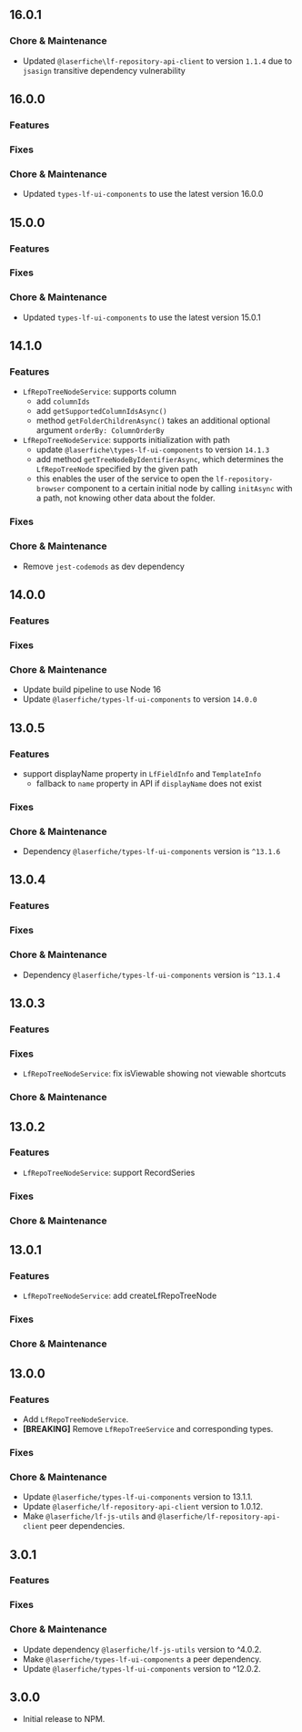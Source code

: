<!--Copyright (c) Laserfiche.
Licensed under the MIT License. See LICENSE in the project root for license information.-->
## 16.0.1

### Chore & Maintenance
- Updated `@laserfiche\lf-repository-api-client` to version `1.1.4` due to `jsasign` transitive dependency vulnerability

## 16.0.0

### Features

### Fixes

### Chore & Maintenance
 - Updated `types-lf-ui-components` to use the latest version 16.0.0

## 15.0.0

### Features

### Fixes

### Chore & Maintenance
 - Updated `types-lf-ui-components` to use the latest version 15.0.1

## 14.1.0

### Features
- `LfRepoTreeNodeService`: supports column
  - add `columnIds`
  - add `getSupportedColumnIdsAsync()`
  - method `getFolderChildrenAsync()` takes an additional optional argument `orderBy: ColumnOrderBy`
- `LfRepoTreeNodeService`: supports initialization with path
  - update `@laserfiche\types-lf-ui-components` to version `14.1.3`
  - add method `getTreeNodeByIdentifierAsync`, which determines the `LfRepoTreeNode` specified by the given path
  - this enables the user of the service to open the `lf-repository-browser` component to a certain initial node by calling
      `initAsync` with a path, not knowing other data about the folder.

### Fixes

### Chore & Maintenance
- Remove `jest-codemods` as dev dependency

## 14.0.0

### Features

### Fixes

### Chore & Maintenance
- Update build pipeline to use Node 16
- Update `@laserfiche/types-lf-ui-components` to version `14.0.0`

## 13.0.5

### Features
- support displayName property in `LfFieldInfo` and `TemplateInfo`
    - fallback to `name` property in API if `displayName` does not exist

### Fixes

### Chore & Maintenance
- Dependency `@laserfiche/types-lf-ui-components` version is `^13.1.6`

## 13.0.4

### Features
### Fixes

### Chore & Maintenance
- Dependency `@laserfiche/types-lf-ui-components` version is `^13.1.4`

## 13.0.3

### Features
### Fixes
- `LfRepoTreeNodeService`: fix isViewable showing not viewable shortcuts
### Chore & Maintenance

## 13.0.2

### Features
- `LfRepoTreeNodeService`: support RecordSeries
### Fixes

### Chore & Maintenance

## 13.0.1

### Features
- `LfRepoTreeNodeService`: add createLfRepoTreeNode

### Fixes

### Chore & Maintenance

## 13.0.0

### Features
- Add `LfRepoTreeNodeService`.
- **[BREAKING]** Remove `LfRepoTreeService` and corresponding types.

### Fixes

### Chore & Maintenance
- Update `@laserfiche/types-lf-ui-components` version to 13.1.1.
- Update `@laserfiche/lf-repository-api-client` version to 1.0.12.
- Make `@laserfiche/lf-js-utils` and `@laserfiche/lf-repository-api-client` peer dependencies.

## 3.0.1

### Features

### Fixes

### Chore & Maintenance

- Update dependency `@laserfiche/lf-js-utils` version to ^4.0.2.
- Make `@laserfiche/types-lf-ui-components` a peer dependency.
- Update `@laserfiche/types-lf-ui-components` version to ^12.0.2.

## 3.0.0

- Initial release to NPM. 
